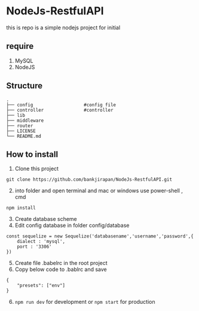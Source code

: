 # NodeJs-RestfulAPI 
this is repo is a simple nodejs project for initial 

## require
1. MySQL
2. NodeJS

## Structure
    .
    ├── config                   #config file
    ├── controller               #controller 
    ├── lib                     
    ├── middleware                   
    ├── router                   
    ├── LICENSE
    └── README.md

## How to install
1. Clone this project
```
git clone https://github.com/bankjirapan/NodeJs-RestfulAPI.git
```
2. into folder and open terminal and mac or windows use power-shell , cmd
```
npm install
```
3. Create database scheme
4. Edit config database in folder config/database
```
const sequelize = new Sequelize('databasename','username','password',{
    dialect : 'mysql',
    port : '3306'
})

```
5. Create file .babelrc in the root project
6. Copy below code to .bablrc and save
```
{
    "presets": ["env"]
}
```
6. ``npm run dev`` for development or ``npm start`` for production
